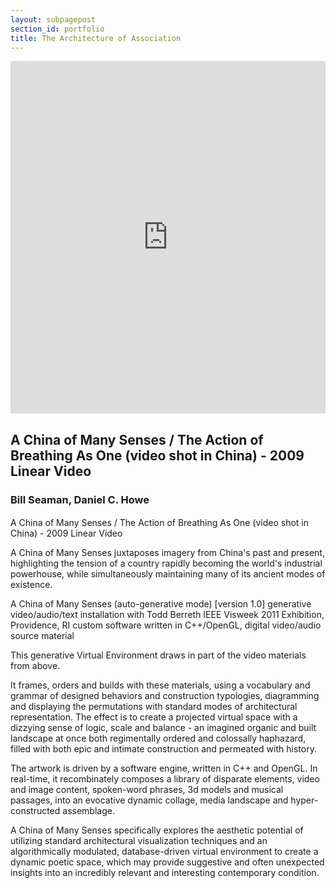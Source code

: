 ```yaml
---
layout: subpagepost
section_id: portfolio
title: The Architecture of Association
---
```

<div class="full">
    <div class="row">
        <div class="large-12 large-centered columns">
            <iframe src="https://player.vimeo.com/video/431481058" width="640" height="564" frameborder="0" allow="autoplay; fullscreen" allowfullscreen></iframe>
        </div>
    </div>
    <div class="Text_works">
    <h2>A China of Many Senses / The Action of Breathing As One (video shot in China) - 2009 Linear Video</h2>
    <h3>Bill Seaman, Daniel C. Howe</h3>
    <!-- <a href="http://vimeo.com/3692779/"><h3>Voice over Description</h3></a> -->
<P style="line-height:25px; font-size: 18px">
   
A China of Many Senses / The Action of Breathing As One (video shot in China) - 2009 Linear Video

A China of Many Senses juxtaposes imagery from China's past and present, highlighting the tension of a country rapidly becoming the world's industrial powerhouse, while simultaneously maintaining many of its ancient modes of existence. 

A China of Many Senses (auto-generative mode)
[version 1.0] generative video/audio/text installation
with Todd Berreth
IEEE Visweek 2011 Exhibition, Providence, RI 
custom software written in C++/OpenGL, digital video/audio source material

This generative Virtual Environment draws in part of the video materials from above.

It frames, orders and builds with these materials, using a vocabulary and grammar of designed behaviors and construction typologies, diagramming and displaying the permutations with standard modes of architectural representation. The effect is to create a projected virtual space with a dizzying sense of logic, scale and balance - an imagined organic and built landscape at once both regimentally ordered and colossally haphazard, filled with both epic and intimate construction and permeated with history. 

The artwork is driven by a software engine, written in C++ and OpenGL. In real-time, it recombinately composes a library of disparate elements, video and image content, spoken-word phrases, 3d models and musical passages, into an evocative dynamic collage, media landscape and hyper-constructed assemblage. 

A China of Many Senses specifically explores the aesthetic potential of utilizing standard architectural visualization techniques and an algorithmically modulated, database-driven virtual environment to create a dynamic poetic space, which may provide suggestive and often unexpected insights into an incredibly relevant and interesting contemporary condition.
</P>
    </div>
</div>


